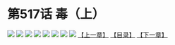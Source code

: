 # 第517话 毒（上）
![](https://mhpic.xiaomingtaiji.net/comic/D/斗破苍穹拆分版/517话/1.jpg-zymk.middle.webp)
![](https://mhpic.xiaomingtaiji.net/comic/D/斗破苍穹拆分版/517话/2.jpg-zymk.middle.webp)
![](https://mhpic.xiaomingtaiji.net/comic/D/斗破苍穹拆分版/517话/3.jpg-zymk.middle.webp)
![](https://mhpic.xiaomingtaiji.net/comic/D/斗破苍穹拆分版/517话/4.jpg-zymk.middle.webp)
![](https://mhpic.xiaomingtaiji.net/comic/D/斗破苍穹拆分版/517话/5.jpg-zymk.middle.webp)
![](https://mhpic.xiaomingtaiji.net/comic/D/斗破苍穹拆分版/517话/6.jpg-zymk.middle.webp)
![](https://mhpic.xiaomingtaiji.net/comic/D/斗破苍穹拆分版/517话/7.jpg-zymk.middle.webp)
![](https://mhpic.xiaomingtaiji.net/comic/D/斗破苍穹拆分版/517话/8.jpg-zymk.middle.webp)
[【上一章】](./516.md)
[【目录】](./READMD.md)
[【下一章】](./518.md)
